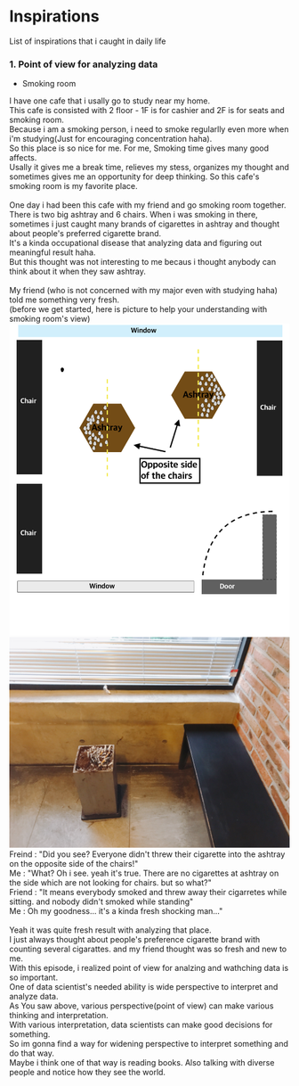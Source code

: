# Inspirations
List of inspirations that i caught in daily life

### 1. Point of view for analyzing data 

 - Smoking room

I have one cafe that i usally go to study near my home. </br>
This cafe is consisted with 2 floor - 1F is for cashier and 2F is for seats and smoking room. </br>
Because i am a smoking person, i need to smoke regularlly even more when i'm studying(Just for encouraging concentration haha). </br>
So this place is so nice for me. For me, Smoking time gives many good affects. </br>
Usally it gives me a break time, relieves my stess, organizes my thought and sometimes gives me an opportunity for deep thinking. 
So this cafe's smoking room is my favorite place. </br>
</br>
One day i had been this cafe with my friend and go smoking room together. </br>
There is two big ashtray and 6 chairs. When i was smoking in there, sometimes i just caught many brands of cigarettes in ashtray and thought about people's preferred cigarette brand. </br>
It's a kinda occupational disease that analyzing data and figuring out meaningful result haha. </br>
But this thought was not interesting to me becaus i thought anybody can think about it when they saw ashtray. </br>
</br>
My friend (who is not concerned with my major even with studying haha) told me something very fresh. </br>
(before we get started, here is picture to help your understanding with smoking room's view)
![Smoking_room](smoking_room.png)
![Smoking_room2](smoking_room2.jpeg)
Freind : "Did you see? Everyone didn't threw their cigarette into the ashtray on the opposite side of the chairs!"</br>
Me : "What? Oh i see. yeah it's true. There are no cigarettes at ashtray on the side which are not looking for chairs. but so what?"</br>
Friend : "It means everybody smoked and threw away their cigarretes while sitting. and nobody didn't smoked while standing"</br>
Me : Oh my goodness... it's a kinda fresh shocking man..."</br>
</br>
Yeah it was quite fresh result with analyzing that place. </br>
I just always thought about people's preference cigarette brand with counting several cigarattes. and my friend thought was so fresh and new to me.</br>
With this episode, i realized point of view for analzing and wathching data is so important. </br>
One of data scientist's needed ability is wide perspective to interpret and analyze data. </br>
As You saw above, various perspective(point of view) can make various thinking and interpretation.</br>
With various interpretation, data scientists can make good decisions for something.</br>
So im gonna find a way for widening perspective to interpret something and do that way.</br>
Maybe i think one of that way is reading books. Also talking with diverse people and notice how they see the world.</br>
